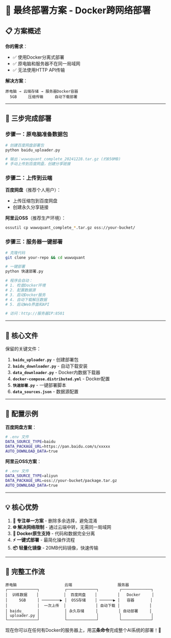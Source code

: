 # 🎯 最终部署方案 - Docker跨网络部署

## 📋 方案概述

**你的需求**：
- ✅ 使用Docker分离式部署
- ✅ 原电脑和服务器不在同一局域网
- ✅ 无法使用HTTP API传输

**解决方案**：
```
原电脑 → 云端存储 → 服务器Docker容器
  5GB     压缩传输     自动下载部署
```

---

## 🚀 三步完成部署

### 步骤一：原电脑准备数据包
```bash
# 创建百度网盘部署包
python baidu_uploader.py

# 输出：wuwuquant_complete_20241228.tar.gz (约850MB)
# 手动上传到百度网盘，创建分享链接
```

### 步骤二：上传到云端
**百度网盘**（推荐个人用户）：
- 上传压缩包到百度网盘
- 创建永久分享链接

**阿里云OSS**（推荐生产环境）：
```bash
ossutil cp wuwuquant_complete_*.tar.gz oss://your-bucket/
```

### 步骤三：服务器一键部署
```bash
# 克隆代码
git clone your-repo && cd wuwuquant

# 一键部署
python 快速部署.py

# 程序会自动：
# 1. 检查Docker环境
# 2. 配置数据源  
# 3. 启动Docker服务
# 4. 自动下载解压数据
# 5. 启动Web界面和API

# 访问：http://服务器IP:8501
```

---

## 📁 核心文件

保留的关键文件：
1. **`baidu_uploader.py`** - 创建部署包
2. **`baidu_downloader.py`** - 自动下载安装
3. **`data_downloader.py`** - Docker内数据下载器
4. **`docker-compose.distributed.yml`** - Docker配置
5. **`快速部署.py`** - 一键部署脚本
6. **`data_sources.json`** - 数据源配置

---

## 🔧 配置示例

**百度网盘方案**：
```bash
# .env 文件
DATA_SOURCE_TYPE=baidu
DATA_PACKAGE_URL=https://pan.baidu.com/s/xxxxx
AUTO_DOWNLOAD_DATA=true
```

**阿里云OSS方案**：
```bash
# .env 文件  
DATA_SOURCE_TYPE=aliyun
DATA_PACKAGE_URL=oss://your-bucket/package.tar.gz
AUTO_DOWNLOAD_DATA=true
```

---

## 💡 核心优势

1. **🎯 专注单一方案** - 删除多余选择，避免混淆
2. **🌐 解决网络限制** - 通过云端中转，无需同一局域网
3. **🐳 Docker原生支持** - 代码和数据完全分离
4. **⚡ 一键式部署** - 最简化操作流程
5. **📦 轻量化镜像** - 20MB代码镜像，快速传输

---

## 🎉 完整工作流

```
原电脑                     云端                    服务器
┌─────────────┐           ┌─────────────┐         ┌─────────────┐
│  训练数据    │           │  百度网盘    │         │   Docker     │
│     5GB     │ ────────▶ │  OSS存储    │ ──────▶ │   容器       │
│             │  一次上传  │             │ 自动下载 │             │
│ baidu_      │           │ 永久存储     │         │ 自动部署     │
│ uploader.py │           │             │         │             │
└─────────────┘           └─────────────┘         └─────────────┘
```

现在你可以在任何有Docker的服务器上，用**三条命令**完成整个AI系统的部署！🎊